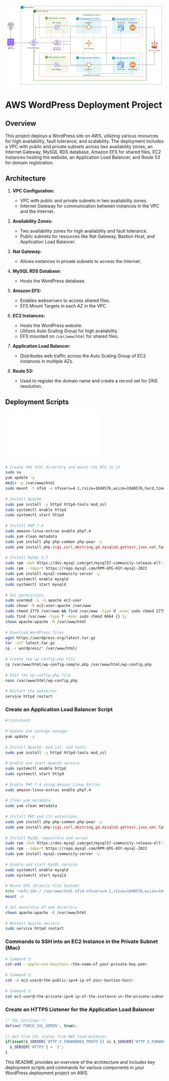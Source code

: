 ![image](image-Page-2.jpg)
# AWS WordPress Deployment Project

## Overview

This project deploys a WordPress site on AWS, utilizing various resources for high availability, fault tolerance, and scalability. The deployment includes a VPC with public and private subnets across two availability zones, an Internet Gateway, MySQL RDS database, Amazon EFS for shared files, EC2 instances hosting the website, an Application Load Balancer, and Route 53 for domain registration.

## Architecture

1. **VPC Configuration:**
   - VPC with public and private subnets in two availability zones.
   - Internet Gateway for communication between instances in the VPC and the Internet.

2. **Availability Zones:**
   - Two availability zones for high availability and fault tolerance.
   - Public subnets for resources like Nat Gateway, Bastion Host, and Application Load Balancer.

3. **Nat Gateway:**
   - Allows instances in private subnets to access the Internet.

4. **MySQL RDS Database:**
   - Hosts the WordPress database.

5. **Amazon EFS:**
   - Enables webservers to access shared files.
   - EFS Mount Targets in each AZ in the VPC.

6. **EC2 Instances:**
   - Hosts the WordPress website.
   - Utilizes Auto Scaling Group for high availability.
   - EFS mounted on `/var/www/html` for shared files.

7. **Application Load Balancer:**
   - Distributes web traffic across the Auto Scaling Group of EC2 instances in multiple AZs.

8. **Route 53:**
   - Used to register the domain name and create a record set for DNS resolution.

## Deployment Scripts

![Install WordPress Script](install-wordpress.sh)

```bash
# Create the html directory and mount the EFS to it
sudo su
yum update -y
mkdir -p /var/www/html
sudo mount -t nfs4 -o nfsvers=4.1,rsize=1048576,wsize=1048576,hard,timeo=600,retrans=2,noresvport <efs-id>:/ /var/www/html

# Install Apache
sudo yum install -y httpd httpd-tools mod_ssl
sudo systemctl enable httpd 
sudo systemctl start httpd

# Install PHP 7.4
sudo amazon-linux-extras enable php7.4
sudo yum clean metadata
sudo yum install php php-common php-pear -y
sudo yum install php-{cgi,curl,mbstring,gd,mysqlnd,gettext,json,xml,fpm,intl,zip} -y

# Install MySQL 5.7
sudo rpm -Uvh https://dev.mysql.com/get/mysql57-community-release-el7-11.noarch.rpm
sudo rpm --import https://repo.mysql.com/RPM-GPG-KEY-mysql-2022
sudo yum install mysql-community-server -y
sudo systemctl enable mysqld
sudo systemctl start mysqld

# Set permissions
sudo usermod -a -G apache ec2-user
sudo chown -R ec2-user:apache /var/www
sudo chmod 2775 /var/www && find /var/www -type d -exec sudo chmod 2775 {} \;
sudo find /var/www -type f -exec sudo chmod 0664 {} \;
chown apache:apache -R /var/www/html 

# Download WordPress files
wget https://wordpress.org/latest.tar.gz
tar -xzf latest.tar.gz
cp -r wordpress/* /var/www/html/

# Create the wp-config.php file
cp /var/www/html/wp-config-sample.php /var/www/html/wp-config.php

# Edit the wp-config.php file
nano /var/www/html/wp-config.php

# Restart the webserver
service httpd restart

```

### Create an Application Load Balancer Script

```bash
#!/bin/bash

# Update yum package manager
yum update -y

# Install Apache, mod_ssl, and tools
sudo yum install -y httpd httpd-tools mod_ssl

# Enable and start Apache service
sudo systemctl enable httpd
sudo systemctl start httpd

# Enable PHP 7.4 using Amazon Linux Extras
sudo amazon-linux-extras enable php7.4

# Clean yum metadata
sudo yum clean metadata

# Install PHP and its extensions
sudo yum install php php-common php-pear -y
sudo yum install php-{cgi,curl,mbstring,gd,mysqlnd,gettext,json,xml,fpm,intl,zip} -y

# Install MySQL repository and server
sudo rpm -Uvh https://dev.mysql.com/get/mysql57-community-release-el7-11.noarch.rpm
sudo rpm --import https://repo.mysql.com/RPM-GPG-KEY-mysql-2022
sudo yum install mysql-community-server -y

# Enable and start MySQL service
sudo systemctl enable mysqld
sudo systemctl start mysqld

# Mount EFS (Elastic File System)
echo "<efs-id>:/ /var/www/html nfs4 nfsvers=4.1,rsize=1048576,wsize=1048576,hard,timeo=600,retrans=2 0 0" >> /etc/fstab
mount -a

# Set ownership of web directory
chown apache:apache -R /var/www/html

# Restart Apache service
sudo service httpd restart
```

### Commands to SSH into an EC2 Instance in the Private Subnet (Mac)

```bash
# Command 1:
ssh-add --apple-use-keychain <the-name-of-your-private-key.pem>

# Command 2:
ssh -A ec2-user@<the-public-ipv4-ip-of-your-bastion-host>

# Command 3:
ssh ec2-user@<the-private-ipv4-ip-of-the-instance-in-the-private-subnet>
```

### Create an HTTPS Listener for the Application Load Balancer

```php
/* SSL Settings */
define('FORCE_SSL_ADMIN', true);

// Get true SSL status from AWS load balancer
if(isset($_SERVER['HTTP_X_FORWARDED_PROTO']) && $_SERVER['HTTP_X_FORWARDED_PROTO'] === 'https') {
  $_SERVER['HTTPS'] = '1';
}
```

This README provides an overview of the architecture and includes key deployment scripts and commands for various components in your WordPress deployment project on AWS.
